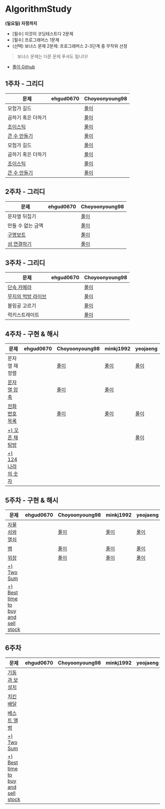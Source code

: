 # AlgorithmStudy

**(일요일) 자정까지**  
- [필수] 이것이 코딩테스트다 2문제
- [필수] 프로그래머스 1문제
- (선택) 보너스 문제 2문제: 프로그래머스 2-3단계 중 무작위 선정
> 보너스 문제는 다른 문제 푸셔도 됩니다! 

- [풀이 Github](https://github.com/ndb796/python-for-coding-test)

## 1주차 - 그리디

| 문제 | ehgud0670 | Choyoonyoung98 |  
| --- | --- | --------- |
| 모험가 길드 |  |  [풀이](yoonyoung/그리디%20/모험가_길드.md) | 
| 곱하기 혹은 더하기 |  |  [풀이](yoonyoung/그리디%20/곱하기_혹은_더하기.md)| 
| [조이스틱](https://programmers.co.kr/learn/courses/30/lessons/42860) |   |  [풀이](yoonyoung/그리디%20/조이스틱.md)|
| [큰 수 만들기](https://programmers.co.kr/learn/courses/9899/lessons/55829) |   |  [풀이](yoonyoung/그리디%20/큰_수_만들기.md)|
| 모험가 길드 |  |  [풀이](./yoonyoung/그리디/모험가_길드.md) | 
| 곱하기 혹은 더하기 |  |  [풀이](./yoonyoung/그리디/곱하기_혹은_더하기.md)| 
| [조이스틱](https://programmers.co.kr/learn/courses/30/lessons/42860) |    |  [풀이](./yoonyoung/그리디/조이스틱.md)|
| [큰 수 만들기](https://programmers.co.kr/learn/courses/9899/lessons/55829) |   |  [풀이](./yoonyoung/그리디/큰_수_만들기.md)|

## 2주차 - 그리디

| 문제 | ehgud0670 | Choyoonyoung98 |  
| --- | --- | --------- |
| 문자열 뒤집기 |  |   [풀이](yoonyoung/그리디%20/문자열_뒤집기.md)| 
| 만들 수 없는 금액 |  |  [풀이](yoonyoung/그리디%20/만들_수_없는_금액.md)| 
| [구명보트](https://programmers.co.kr/learn/courses/30/lessons/42885) |    |  [풀이](yoonyoung/그리디%20/구명보트.md)|
| [섬 연결하기](https://programmers.co.kr/learn/courses/30/lessons/42861) |   |  [풀이](yoonyoung/그리디%20/섬_연결하기.md)|

## 3주차 - 그리디

| 문제 | ehgud0670 | Choyoonyoung98 |  
| --- | --- | --------- |
| [단속 카메라](https://programmers.co.kr/learn/courses/30/lessons/42884) |  |   [풀이](yoonyoung/그리디%20/단속카메라.md)| 
| [무지의 먹방 라이브](https://programmers.co.kr/learn/courses/30/lessons/42891) |  |  [풀이](yoonyoung/그리디%20/무지의_먹방_라이브.md)| 
| 볼링공 고르기 |    |  [풀이](yoonyoung/그리디%20/볼링공_고르기.md)|
| 럭키스트레이트 |   |  [풀이](yoonyoung/그리디%20/섬_연결하기.md)|

## 4주차 - 구현 & 해시

| 문제 | ehgud0670 | Choyoonyoung98 | minkj1992 | yeojaeng |
| --- | --- | --- | --- | --- |
| 문자열 재정렬 |  |  [풀이](yoonyoung/4주차/문자열_재정렬.swift)| [풀이](leoo/string/문자열재정렬.py)  | [풀이](yeojaeng/구현&해시/문자열%20재정렬.md)  |
| [문자열 압축](https://programmers.co.kr/learn/courses/30/lessons/60057) |  |  [풀이](yoonyoung/4주차/문자열_압축.swift)| [풀이](leoo/string/문자열압축.py) |  |
| [전화번호 목록](https://programmers.co.kr/learn/courses/30/lessons/42577) |  |  [풀이](yoonyoung/4주차/전화번호_목록.swift)| [풀이](leoo/string/전화번호목록.py) | [풀이](yeojaeng/구현&해시/전화번호%20목록.md) | 
| [+) 오픈 채팅방](https://programmers.co.kr/learn/courses/30/lessons/42888) |   |  |  | [풀이](yeojaeng/구현&해시/오픈채팅방.md) | 
| [+) 124 나라의 숫자](https://programmers.co.kr/learn/courses/30/lessons/12899) |   |  |  |  |

## 5주차 - 구현 & 해시

| 문제 | ehgud0670 | Choyoonyoung98 | minkj1992 | yeojaeng |
| --- | --- | --- | --- | --- |
| [자물쇠와 열쇠](https://programmers.co.kr/learn/courses/30/lessons/60059) |  |  [풀이](yoonyoung/5주차/자물쇠와_열쇠.swift)| [풀이](leoo/hash/자물쇠와_열쇠.py) |[풀이](yeojaeng/구현&해시/자물쇠와%20열쇠.md)|
| [뱀](https://www.acmicpc.net/problem/3190) |  |  [풀이](yoonyoung/5주차/뱀.swift)| [풀이](leoo/hash/뱀.py) |[풀이](yeojaeng/구현&해시/뱀.md)|
| [위장](https://programmers.co.kr/learn/courses/30/lessons/42578) |  |  [풀이](yoonyoung/5주차/위장.swift)| [풀이](leoo/hash/위장.py) |[풀이](yeojaeng/구현&해시/위장.md)| 
| [+) Two Sum](https://leetcode.com/problems/two-sum/) |   |  |  |  | 
| [+) Best time to buy and sell stock](https://leetcode.com/problems/best-time-to-buy-and-sell-stock/) |   |  |  |  |


## 6주차

| 문제 | ehgud0670 | Choyoonyoung98 | minkj1992 | yeojaeng |
| --- | --- | --- | --- | --- |
| [기둥과 보 설치](https://programmers.co.kr/learn/courses/30/lessons/60061) |  |  |  | |
| [치킨 배달](https://www.acmicpc.net/problem/15686) |  |  |  |  |
| [베스트 앨범](https://programmers.co.kr/learn/courses/30/lessons/42579) |  |  |  |  | 
| [+) Two Sum](https://leetcode.com/problems/two-sum/) |   |  |  |  | 
| [+) Best time to buy and sell stock](https://leetcode.com/problems/best-time-to-buy-and-sell-stock/) |   |  |  |  |
